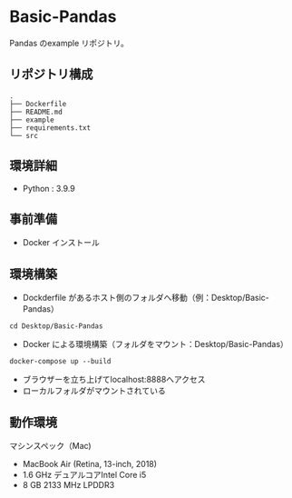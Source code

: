 # Basic-Pandas

Pandas のexample リポジトリ。


## リポジトリ構成
```
.
├── Dockerfile
├── README.md
├── example
├── requirements.txt
└── src
```

## 環境詳細

- Python : 3.9.9


## 事前準備

- Docker インストール


## 環境構築

* Dockderfile があるホスト側のフォルダへ移動（例：Desktop/Basic-Pandas）
```
cd Desktop/Basic-Pandas
```

* Docker による環境構築（フォルダをマウント：Desktop/Basic-Pandas）
```
docker-compose up --build
```

* ブラウザーを立ち上げてlocalhost:8888へアクセス
* ローカルフォルダがマウントされている


## 動作環境
マシンスペック（Mac)
- MacBook Air (Retina, 13-inch, 2018)
- 1.6 GHz デュアルコアIntel Core i5
- 8 GB 2133 MHz LPDDR3
